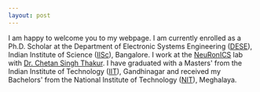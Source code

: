 ```yaml
---
layout: post
---
```

I am happy to welcome you to my webpage. I am currently enrolled as a Ph.D. Scholar at the Department of Electronic Systems Engineering ([DESE][dese]), Indian Institute of Science ([IISc][iisc]), Bangalore. I work at the [NeuRonICS][neuronics] lab with [Dr. Chetan Singh Thakur][cst]. I have graduated with a Masters' from the Indian Institute of Technology ([IIT][iitgn]), Gandhinagar and received my Bachelors' from the National Institute of Technology ([NIT][nitm]), Meghalaya.

[dese]: https://dese.iisc.ac.in/
[iisc]:   https://iisc.ac.in/
[neuronics]: https://labs.dese.iisc.ac.in/neuronics/
[cst]: https://labs.dese.iisc.ac.in/neuronics/people/
[iitgn]: https://iitgn.ac.in/
[nitm]: https://www.nitm.ac.in/